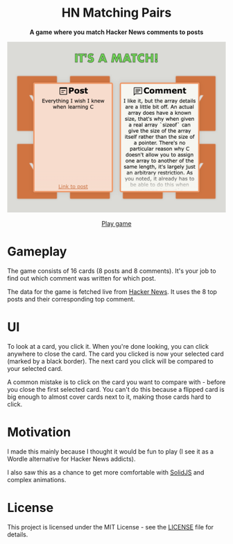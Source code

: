 <h1 align="center">HN Matching Pairs</h1>

<p align="center"><b>A game where you match Hacker News comments to posts</b></p>

<p align="center"><img alt="Screenshot" src="preview.png"/></p>

<p align="center"><a href="https://hn-matching-pairs.web.app">Play game</a></p>

# Gameplay

The game consists of 16 cards (8 posts and 8 comments). It's your job to find out which comment was written for which post.

The data for the game is fetched live from [Hacker News](https://news.ycombinator.com/). It uses the 8 top posts and their corresponding top comment. 

# UI

To look at a card, you click it. When you're done looking, you can click anywhere to close the card. The card you clicked is now your selected card (marked by a black border). The next card you click will be compared to your selected card.

A common mistake is to click on the card you want to compare with - before you close the first selected card. You can't do this because a flipped card is big enough to almost cover cards next to it, making those cards hard to click.

# Motivation

I made this mainly because I thought it would be fun to play (I see it as a Wordle alternative for Hacker News addicts). 

I also saw this as a chance to get more comfortable with [SolidJS](https://www.solidjs.com/) and complex animations.

# License

This project is licensed under the MIT License - see the [LICENSE](LICENSE) file for details.

